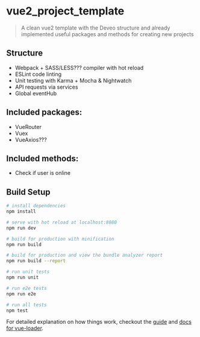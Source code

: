 # vue2_project_template
> A clean vue2 template with the Deveo structure and already implemented useful packages and methods for creating new projects

## Structure
* Webpack + SASS/LESS??? compiler with hot reload
* ESLint code linting
* Unit testing with Karma + Mocha & Nightwatch
* API requests via services
* Global eventHub

## Included packages:
* VueRouter
* Vuex
* VueAxios???

## Included methods:
* Check if user is online

## Build Setup

``` bash
# install dependencies
npm install

# serve with hot reload at localhost:8080
npm run dev

# build for production with minification
npm run build

# build for production and view the bundle analyzer report
npm run build --report

# run unit tests
npm run unit

# run e2e tests
npm run e2e

# run all tests
npm test
```

For detailed explanation on how things work, checkout the [guide](http://vuejs-templates.github.io/webpack/) and [docs for vue-loader](http://vuejs.github.io/vue-loader).
